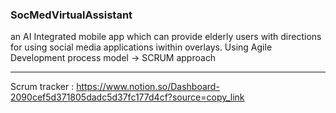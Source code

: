 ### SocMedVirtualAssistant
an AI Integrated mobile app which can provide elderly users with directions for using social media applications iwithin overlays.
Using Agile Development process model -> SCRUM approach  

---

Scrum tracker : https://www.notion.so/Dashboard-2090cef5d371805dadc5d37fc177d4cf?source=copy_link

